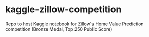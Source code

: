 # kaggle-zillow-competition
Repo to host Kaggle notebook for Zillow's Home Value Prediction competition (Bronze Medal, Top 250 Public Score) 
